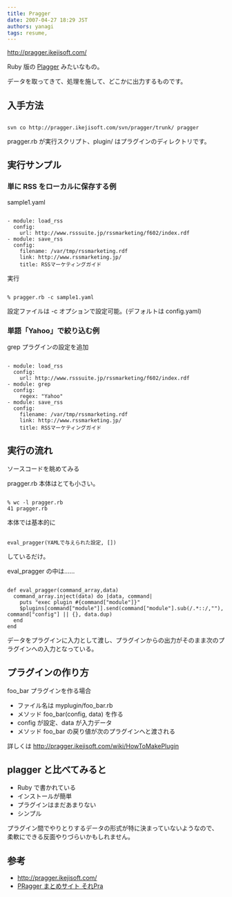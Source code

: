 ```yaml
---
title: Pragger
date: 2007-04-27 18:29 JST
authors: yanagi
tags: resume, 
---
```

<p><a href="http://pragger.ikejisoft.com/" class="external">http://pragger.ikejisoft.com/</a></p>
<p>Ruby 版の <a href="http://plagger.org/" class="external">Plagger</a> みたいなもの。</p>
<p>データを取ってきて、処理を施して、どこかに出力するものです。</p>
<!--more-->
<h2>入手方法</h2>
<pre><code>
svn co http://pragger.ikejisoft.com/svn/pragger/trunk/ pragger
</code></pre>
<p>pragger.rb が実行スクリプト、plugin/ はプラグインのディレクトリです。</p>
<h2>実行サンプル</h2>
<h3>単に RSS をローカルに保存する例</h3>
<p>sample1.yaml</p>
<pre><code>
- module: load_rss
  config:
    url: http://www.rsssuite.jp/rssmarketing/f602/index.rdf
- module: save_rss
  config:
    filename: /var/tmp/rssmarketing.rdf
    link: http://www.rssmarketing.jp/
    title: RSSマーケティングガイド
</code></pre>
<p>実行</p>
<pre><code>
% pragger.rb -c sample1.yaml
</code></pre>
<p>設定ファイルは -c オプションで設定可能。(デフォルトは config.yaml)</p>
<h3>単語「Yahoo」で絞り込む例</h3>
<p>grep プラグインの設定を追加</p>
<pre><code>
- module: load_rss
  config:
    url: http://www.rsssuite.jp/rssmarketing/f602/index.rdf
- module: grep
  config:
    regex: "Yahoo"
- module: save_rss
  config:
    filename: /var/tmp/rssmarketing.rdf
    link: http://www.rssmarketing.jp/
    title: RSSマーケティングガイド
</code></pre>
<h2>実行の流れ</h2>
<p>ソースコードを眺めてみる</p>
<p>pragger.rb 本体はとても小さい。</p>
<pre><code>
% wc -l pragger.rb
41 pragger.rb
</code></pre>
<p>本体では基本的に</p>
<pre><code>
eval_pragger(YAMLで与えられた設定, [])
</code></pre>
<p>しているだけ。</p>
<p>eval_pragger の中は……</p>
<pre><code>
def eval_pragger(command_array,data)
  command_array.inject(data) do |data, command|
    puts "exec plugin #{command["module"]}"
    $plugins[command["module"]].send(command["module"].sub(/.*::/,""), command["config"] || {}, data.dup)
  end
end
</code></pre>
<p>データをプラグインに入力として渡し、プラグインからの出力がそのまま次のプラグインへの入力となっている。</p>
<h2>プラグインの作り方</h2>
<p>foo_bar プラグインを作る場合</p>
<ul>
<li>ファイル名は myplugin/foo_bar.rb</li>
<li>メソッド foo_bar(config, data) を作る</li>
<li>config が設定、data が入力データ</li>
<li>メソッド foo_bar の戻り値が次のプラグインへと渡される</li>
</ul>
<p>詳しくは <a href="http://pragger.ikejisoft.com/wiki/HowToMakePlugin" class="external">http://pragger.ikejisoft.com/wiki/HowToMakePlugin</a></p>
<h2>plagger と比べてみると</h2>
<ul>
<li>Ruby で書かれている</li>
<li>インストールが簡単</li>
<li>プラグインはまだあまりない</li>
<li>シンプル</li>
</ul>
<p>プラグイン間でやりとりするデータの形式が特に決まっていないようなので、
柔軟にできる反面やりづらいかもしれません。</p>
<h2>参考</h2>
<ul>
<li><a href="http://pragger.ikejisoft.com/" class="external">http://pragger.ikejisoft.com/</a></li>
<li><a href="http://garyo.sakura.ne.jp/ruby/pragger/index.php?FrontPage" class="external">PRagger まとめサイト それPra</a></li>
</ul>